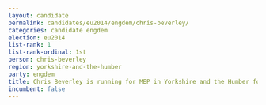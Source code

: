 ```yaml
---
layout: candidate
permalink: candidates/eu2014/engdem/chris-beverley/
categories: candidate engdem
election: eu2014
list-rank: 1
list-rank-ordinal: 1st
person: chris-beverley
region: yorkshire-and-the-humber
party: engdem
title: Chris Beverley is running for MEP in Yorkshire and the Humber for the English Democrats
incumbent: false
---
```

